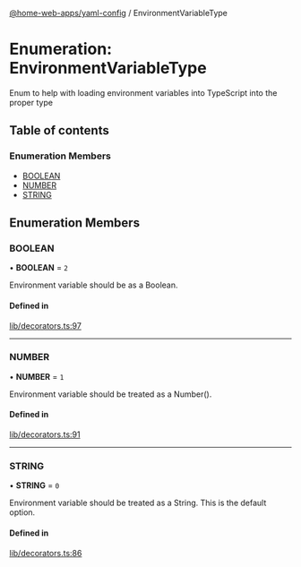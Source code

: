 [@home-web-apps/yaml-config](../README.md) / EnvironmentVariableType

# Enumeration: EnvironmentVariableType

Enum to help with loading environment variables into TypeScript into the proper type

## Table of contents

### Enumeration Members

- [BOOLEAN](EnvironmentVariableType.md#boolean)
- [NUMBER](EnvironmentVariableType.md#number)
- [STRING](EnvironmentVariableType.md#string)

## Enumeration Members

### BOOLEAN

• **BOOLEAN** = ``2``

Environment variable should be as a Boolean.

#### Defined in

[lib/decorators.ts:97](https://github.com/pbabbott/home-web-apps/blob/7135569/packages/yaml-config/src/lib/decorators.ts#L97)

___

### NUMBER

• **NUMBER** = ``1``

Environment variable should be treated as a Number().

#### Defined in

[lib/decorators.ts:91](https://github.com/pbabbott/home-web-apps/blob/7135569/packages/yaml-config/src/lib/decorators.ts#L91)

___

### STRING

• **STRING** = ``0``

Environment variable should be treated as a String.  This is the default option.

#### Defined in

[lib/decorators.ts:86](https://github.com/pbabbott/home-web-apps/blob/7135569/packages/yaml-config/src/lib/decorators.ts#L86)
